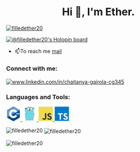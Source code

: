 <h1 align="center">Hi 👋, I'm Ether.</h1>
<p align="left"> <a href="https://github.com/ryo-ma/github-profile-trophy"><img src="https://github-profile-trophy.vercel.app/?username=filledether20" alt="filledether20" /></a> </p>

[![@filledether20's Holopin board](https://holopin.io/api/user/board?user=filledether20)](https://holopin.io/@filledether20)

- 📫To reach me <a href="https://linkedin.com/in/www.linkedin.com/in/chaitanya-gairola-cg345" target="blank">mail</a>

<h3 align="left">Connect with me:</h3>
<p align="left">
<a href="https://linkedin.com/in/www.linkedin.com/in/chaitanya-gairola-cg345" target="blank"><img align="center" src="https://raw.githubusercontent.com/rahuldkjain/github-profile-readme-generator/master/src/images/icons/Social/linked-in-alt.svg" alt="www.linkedin.com/in/chaitanya-gairola-cg345" height="30" width="40" /></a>
</p>

<h3 align="left">Languages and Tools:</h3>
<p align="left"> <a href="https://www.w3schools.com/cpp/" target="_blank" rel="noreferrer"> <img src="https://raw.githubusercontent.com/devicons/devicon/master/icons/cplusplus/cplusplus-original.svg" alt="cplusplus" width="40" height="40"/> </a> <a href="https://golang.org" target="_blank" rel="noreferrer"> <img src="https://raw.githubusercontent.com/devicons/devicon/master/icons/go/go-original.svg" alt="go" width="40" height="40"/> </a> <a href="https://developer.mozilla.org/en-US/docs/Web/JavaScript" target="_blank" rel="noreferrer"> <img src="https://raw.githubusercontent.com/devicons/devicon/master/icons/javascript/javascript-original.svg" alt="javascript" width="40" height="40"/> </a> <a href="https://www.typescriptlang.org/" target="_blank" rel="noreferrer"> <img src="https://raw.githubusercontent.com/devicons/devicon/master/icons/typescript/typescript-original.svg" alt="typescript" width="40" height="40"/> </a> </p>

<p><img align="left" src="https://github-readme-stats.vercel.app/api/top-langs?username=filledether20&show_icons=true&locale=en&layout=compact" alt="filledether20" /></p>

<p>&nbsp;<img align="center" src="https://github-readme-stats.vercel.app/api?username=filledether20&show_icons=true&locale=en" alt="filledether20" /></p>

<p><img align="center" src="https://github-readme-streak-stats.herokuapp.com/?user=filledether20&" alt="filledether20" /></p>


